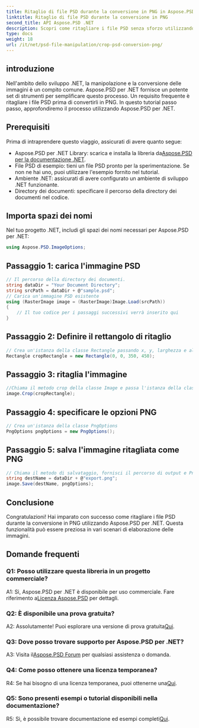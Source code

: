 ```yaml
---
title: Ritaglio di file PSD durante la conversione in PNG in Aspose.PSD per .NET
linktitle: Ritaglio di file PSD durante la conversione in PNG
second_title: API Aspose.PSD .NET
description: Scopri come ritagliare i file PSD senza sforzo utilizzando Aspose.PSD per .NET. Segui la nostra guida passo passo per una conversione senza problemi in PNG.
type: docs
weight: 18
url: /it/net/psd-file-manipulation/crop-psd-conversion-png/
---
```

## introduzione
Nell'ambito dello sviluppo .NET, la manipolazione e la conversione delle immagini è un compito comune. Aspose.PSD per .NET fornisce un potente set di strumenti per semplificare questo processo. Un requisito frequente è ritagliare i file PSD prima di convertirli in PNG. In questo tutorial passo passo, approfondiremo il processo utilizzando Aspose.PSD per .NET.
## Prerequisiti
Prima di intraprendere questo viaggio, assicurati di avere quanto segue:
-  Aspose.PSD per .NET Library: scarica e installa la libreria da[Aspose.PSD per la documentazione .NET](https://reference.aspose.com/psd/net/).
- File PSD di esempio: tieni un file PSD pronto per la sperimentazione. Se non ne hai uno, puoi utilizzare l'esempio fornito nel tutorial.
- Ambiente .NET: assicurati di avere configurato un ambiente di sviluppo .NET funzionante.
- Directory dei documenti: specificare il percorso della directory dei documenti nel codice.
## Importa spazi dei nomi
Nel tuo progetto .NET, includi gli spazi dei nomi necessari per Aspose.PSD per .NET:
```csharp
using Aspose.PSD.ImageOptions;
```
## Passaggio 1: carica l'immagine PSD
```csharp
// Il percorso della directory dei documenti.
string dataDir = "Your Document Directory";
string srcPath = dataDir + @"sample.psd";
// Carica un'immagine PSD esistente
using (RasterImage image = (RasterImage)Image.Load(srcPath))
{
    // Il tuo codice per i passaggi successivi verrà inserito qui
}
```
## Passaggio 2: Definire il rettangolo di ritaglio
```csharp
// Crea un'istanza della classe Rectangle passando x, y, larghezza e altezza
Rectangle cropRectangle = new Rectangle(0, 0, 350, 450);
```
## Passaggio 3: ritaglia l'immagine
```csharp
//Chiama il metodo crop della classe Image e passa l'istanza della classe rettangolo
image.Crop(cropRectangle);
```
## Passaggio 4: specificare le opzioni PNG
```csharp
// Crea un'istanza della classe PngOptions
PngOptions pngOptions = new PngOptions();
```
## Passaggio 5: salva l'immagine ritagliata come PNG
```csharp
// Chiama il metodo di salvataggio, fornisci il percorso di output e PngOptions per convertire il file PSD in PNG e salvare l'output
string destName = dataDir + @"export.png";
image.Save(destName, pngOptions);
```
## Conclusione

Congratulazioni! Hai imparato con successo come ritagliare i file PSD durante la conversione in PNG utilizzando Aspose.PSD per .NET. Questa funzionalità può essere preziosa in vari scenari di elaborazione delle immagini.

## Domande frequenti

### Q1: Posso utilizzare questa libreria in un progetto commerciale?

 A1: Sì, Aspose.PSD per .NET è disponibile per uso commerciale. Fare riferimento a[Licenza Aspose.PSD](https://purchase.aspose.com/buy) per dettagli.

### Q2: È disponibile una prova gratuita?

 A2: Assolutamente! Puoi esplorare una versione di prova gratuita[Qui](https://releases.aspose.com/).

### Q3: Dove posso trovare supporto per Aspose.PSD per .NET?

 A3: Visita il[Aspose.PSD Forum](https://forum.aspose.com/c/psd/34) per qualsiasi assistenza o domanda.

### Q4: Come posso ottenere una licenza temporanea?

 R4: Se hai bisogno di una licenza temporanea, puoi ottenerne una[Qui](https://purchase.aspose.com/temporary-license/).

### Q5: Sono presenti esempi o tutorial disponibili nella documentazione?

 R5: Sì, è possibile trovare documentazione ed esempi completi[Qui](https://reference.aspose.com/psd/net/).
